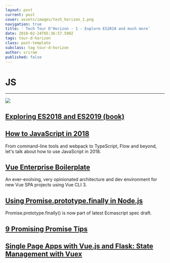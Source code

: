 ```yaml
---
layout: post
current: post
cover: assets/images/tech_horizon_1.png
navigation: true
title: ' Tech Tour D’Horizon - 1 - Explore ES2018 and much more'
date: 2018-02-24T05:36:57.590Z
tags: tour-d-horizon
class: post-template
subclass: tag tour-d-horizon
author: sriram
published: false
---
```

# JS

<hr/>

<img src="https://pic2.zhimg.com/v2-9cc023bc08ea835c2f1c736753bc5cda_r.jpg" />

## [Exploring ES2018 and ES2019 (book)](http://exploringjs.com/es2018-es2019/toc.html)

## [How to JavaScript in 2018](https://www.telerik.com/blogs/how-to-javascript-in-2018)

From command-line tools and webpack to TypeScript, Flow and beyond, let's talk about how to use JavaScript in 2018.

## [Vue Enterprise Boilerplate](https://github.com/chrisvfritz/vue-enterprise-boilerplate)

An ever-evolving, very opinionated architecture and dev environment for new Vue SPA projects using Vue CLI 3.

## [Using Promise.prototype.finally in Node.js](http://thecodebarbarian.com/using-promise-finally-in-node-js.html)

Promise.prototype.finally() is now part of latest Ecmascript spec draft.

## [9 Promising Promise Tips](https://dev.to/kepta/promising-promise-tips--c8f)

## [Single Page Apps with Vue.js and Flask: State Management with Vuex](http://stackabuse.com/single-page-apps-with-vue-js-and-flask-state-management-with-vuex/)
